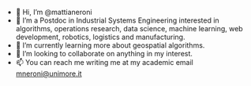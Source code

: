 - 👋 Hi, I’m @mattianeroni
- 👀 I’m a Postdoc in Industrial Systems Engineering interested in algorithms, operations research, data science, machine learning, web development, robotics, logistics and manufacturing.
- 🌱 I’m currently learning more about geospatial algorithms.
- 💞️ I’m looking to collaborate on anything in my interest.
- 📫 You can reach me writing me at my academic email mneroni@unimore.it

